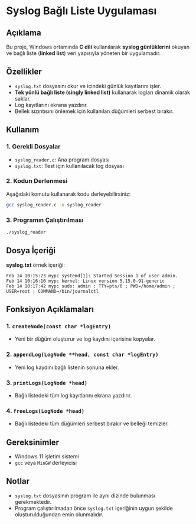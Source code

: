# Syslog Bağlı Liste Uygulaması

## Açıklama
Bu proje, Windows ortamında **C dili** kullanılarak **syslog günlüklerini** okuyan ve bağlı liste (**linked list**) veri yapısıyla yöneten bir uygulamadır.

## Özellikler
- `syslog.txt` dosyasını okur ve içindeki günlük kayıtlarını işler.
- **Tek yönlü bağlı liste (singly linked list)** kullanarak logları dinamik olarak saklar.
- Log kayıtlarını ekrana yazdırır.
- Bellek sızıntısını önlemek için kullanılan düğümleri serbest bırakır.

## Kullanım
### 1. **Gerekli Dosyalar**
- `syslog_reader.c`: Ana program dosyası
- `syslog.txt`: Test için kullanılacak log dosyası

### 2. **Kodun Derlenmesi**
Aşağıdaki komutu kullanarak kodu derleyebilirsiniz:
```bash
gcc syslog_reader.c -o syslog_reader
```

### 3. **Programın Çalıştırılması**
```bash
./syslog_reader
```

## Dosya İçeriği
**syslog.txt** örnek içeriği:
```
Feb 14 10:15:23 mypc systemd[1]: Started Session 1 of user admin.
Feb 14 10:16:10 mypc kernel: Linux version 5.15.0-91-generic
Feb 14 10:17:42 mypc sudo: admin : TTY=pts/0 ; PWD=/home/admin ; USER=root ; COMMAND=/bin/journalctl
```

## Fonksiyon Açıklamaları
### 1. `createNode(const char *logEntry)`
- Yeni bir düğüm oluşturur ve log kaydını içerisine kopyalar.

### 2. `appendLog(LogNode **head, const char *logEntry)`
- Yeni log kaydını bağlı listenin sonuna ekler.

### 3. `printLogs(LogNode *head)`
- Bağlı listedeki tüm log kayıtlarını ekrana yazdırır.

### 4. `freeLogs(LogNode *head)`
- Bağlı listedeki tüm düğümleri serbest bırakır ve belleği temizler.

## Gereksinimler
- Windows 11 işletim sistemi
- `gcc` veya `MinGW` derleyicisi

## Notlar
- `syslog.txt` dosyasının program ile aynı dizinde bulunması gerekmektedir.
- Program çalıştırılmadan önce `syslog.txt` içeriğinin uygun şekilde oluşturulduğundan emin olunmalıdır.


